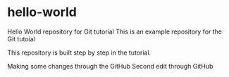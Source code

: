 # hello-world
Hello World repository for Git tutorial
This is an example repository for the Git tutoial

This repository is built step by step in the tutorial.

Making some changes through the GitHub
Second edit through GitHub
